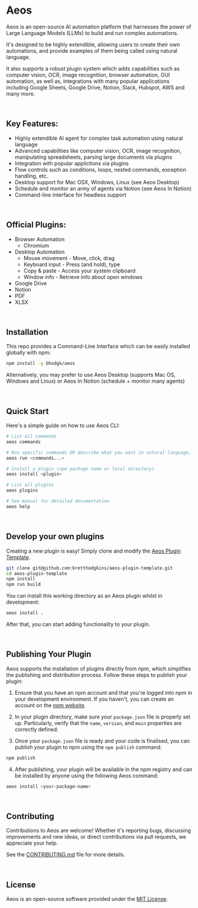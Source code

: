 # Aeos

Aeos is an open-source AI automation platform that harnesses the power of Large Language Models (LLMs) to build and run complex automations.

It's designed to be highly extendible, allowing users to create their own automations, and provide examples of them being called using natural language.

It also supports a robust plugin system which adds capabilities such as computer vision, OCR, image recognition, browser automation, GUI automation, as well as, integrations with many popular applications including Google Sheets, Google Drive, Notion, Slack, Hubspot, AWS and many more.

<br>

## Key Features:

* Highly extendible AI agent for complex task automation using natural language
* Advanced capabilities like computer vision, OCR, image recognition, manipulating spreadsheets, parsing large documents via plugins
* Integration with popular applictions via plugins
* Flow controls such as conditions, loops, nested commands, exception handling, etc.
* Desktop support for Mac OSX, Windows, Linux (see Aeos Desktop)
* Schedule and monitor an army of agents via Notion (see Aeos In Notion)
* Command-line interface for headless support

<br>

## Official Plugins:

* Browser Automation
  * Chromium
* Desktop Automation
  * Mouse movement - Move, click, drag
  * Keyboard input - Press (and hold), type
  * Copy & paste - Access your system clipboard
  * Window info - Retrieve info about open windows
* Google Drive
* Notion
* PDF
* XLSX

<br>

## Installation

This repo provides a Command-Line Interface which can be easily installed globally with npm:

```bash
npm install -g bhodgk/aeos
```

Alternatively, you may prefer to use Aeos Desktop (supports Mac OS, Windows and Linux) or Aeos In Notion (schedule + monitor many agents)

<br>

## Quick Start

Here's a simple guide on how to use Aeos CLI:

```bash
# List all commands
aeos commands

# Run specific commands OR describe what you want in natural language, and it will map to valid commands
aeos run <commands...>

# Install a plugin (npm package name or local directory)
aeos install <plugin>

# List all plugins
aeos plugins

# See manual for detailed documentation
aeos help
```

<br>

## Develop your own plugins

Creating a new plugin is easy! Simply clone and modify the [Aeos Plugin Template](https://github.com/bretthodgkins/aeos-plugin-template).

```bash
git clone git@github.com:bretthodgkins/aeos-plugin-template.git
cd aeos-plugin-template
npm install
npm run build
```

You can install this working directory as an Aeos plugin whilst in development:

```bash
aeos install .
```

After that, you can start adding functionality to your plugin.

<br>

## Publishing Your Plugin

Aeos supports the installation of plugins directly from npm, which simplifies the publishing and distribution process. Follow these steps to publish your plugin:

1. Ensure that you have an npm account and that you're logged into npm in your development environment. If you haven't, you can create an account on the [npm website](https://www.npmjs.com/).

2. In your plugin directory, make sure your `package.json` file is properly set up. Particularly, verify that the `name`, `version`, and `main` properties are correctly defined.

3. Once your `package.json` file is ready and your code is finalised, you can publish your plugin to npm using the `npm publish` command:

```bash
npm publish
```

4. After publishing, your plugin will be available in the npm registry and can be installed by anyone using the following Aeos command:

```bash
aeos install <your-package-name>
```

<br>


## Contributing

Contributions to Aeos are welcome! Whether it's reporting bugs, discussing improvements and new ideas, or direct contributions via pull requests, we appreciate your help.

See the [CONTRIBUTING.md](CONTRIBUTING.md) file for more details.

<br>

## License

Aeos is an open-source software provided under the [MIT License](LICENSE).
